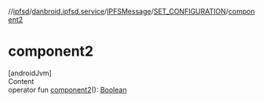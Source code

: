 //[ipfsd](../../../index.md)/[danbroid.ipfsd.service](../../index.md)/[IPFSMessage](../index.md)/[SET_CONFIGURATION](index.md)/[component2](component2.md)



# component2  
[androidJvm]  
Content  
operator fun [component2](component2.md)(): [Boolean](https://kotlinlang.org/api/latest/jvm/stdlib/kotlin/-boolean/index.html)  



